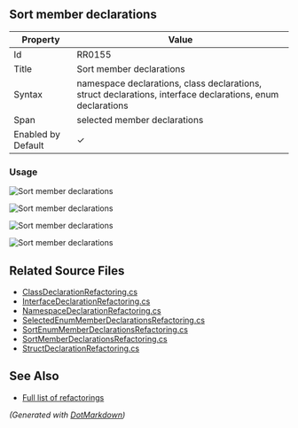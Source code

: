 ## Sort member declarations

| Property           | Value                                                                                                      |
| ------------------ | ---------------------------------------------------------------------------------------------------------- |
| Id                 | RR0155                                                                                                     |
| Title              | Sort member declarations                                                                                   |
| Syntax             | namespace declarations, class declarations, struct declarations, interface declarations, enum declarations |
| Span               | selected member declarations                                                                               |
| Enabled by Default | &#x2713;                                                                                                   |

### Usage

![Sort member declarations](../../images/refactorings/SortMembersByKind.png)

![Sort member declarations](../../images/refactorings/SortMembersByName.png)

![Sort member declarations](../../images/refactorings/SortEnumMembersByName.png)

![Sort member declarations](../../images/refactorings/SortEnumMembersByValue.png)

## Related Source Files

* [ClassDeclarationRefactoring.cs](../../src/Refactorings/CSharp/Refactorings/ClassDeclarationRefactoring.cs)
* [InterfaceDeclarationRefactoring.cs](../../src/Refactorings/CSharp/Refactorings/InterfaceDeclarationRefactoring.cs)
* [NamespaceDeclarationRefactoring.cs](../../src/Refactorings/CSharp/Refactorings/NamespaceDeclarationRefactoring.cs)
* [SelectedEnumMemberDeclarationsRefactoring.cs](../../src/Refactorings/CSharp/Refactorings/SelectedEnumMemberDeclarationsRefactoring.cs)
* [SortEnumMemberDeclarationsRefactoring.cs](../../src/Refactorings/CSharp/Refactorings/SortMemberDeclarations/SortEnumMemberDeclarationsRefactoring.cs)
* [SortMemberDeclarationsRefactoring.cs](../../src/Refactorings/CSharp/Refactorings/SortMemberDeclarations/SortMemberDeclarationsRefactoring.cs)
* [StructDeclarationRefactoring.cs](../../src/Refactorings/CSharp/Refactorings/StructDeclarationRefactoring.cs)

## See Also

* [Full list of refactorings](Refactorings.md)

*\(Generated with [DotMarkdown](http://github.com/JosefPihrt/DotMarkdown)\)*